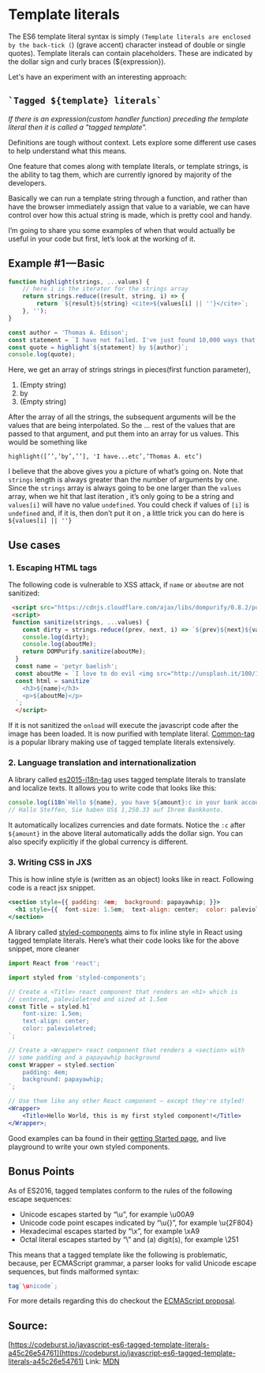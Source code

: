 # Template literals

The ES6 template literal syntax is simply `(Template literals are enclosed by the back-tick (`) (grave accent) character instead of double or single quotes).
Template literals can contain placeholders. These are indicated by the dollar sign and curly braces (${expression}).

Let's have an experiment with an interesting approach:

## `` `Tagged ${template} literals` ``

_If there is an expression(custom handler function) preceding the template literal then it is called a "tagged template"._

Definitions are tough without context. Lets explore some different use cases to help understand what this means.

One feature that comes along with template literals, or template strings, is the ability to tag them, which are currently ignored by majority of the developers.

Basically we can run a template string through a function, and rather than have the browser immediately assign that value to a variable, we can have control over how this actual string is made, which is pretty cool and handy.

I’m going to share you some examples of when that would actually be useful in your code but first, let’s look at the working of it.

## Example #1 — Basic

```javascript
function highlight(strings, ...values) {
	// here i is the iterator for the strings array
	return strings.reduce((result, string, i) => {
		return `${result}${string} <cite>${values[i] || ''}</cite>`;
	}, '');
}

const author = 'Thomas A. Edison';
const statement = `I have not failed. I've just found 10,000 ways that won't work.`;
const quote = highlight`${statement} by ${author}`;
console.log(quote);
```

Here, we get an array of strings strings in pieces(first function parameter),

1.  (Empty string)
2.  by
3.  (Empty string)

After the array of all the strings, the subsequent arguments will be the values that are being interpolated. So the … rest of the values that are passed to that argument, and put them into an array for us values. This would be something like

`highlight([’’,’by’,’’], 'I have...etc’,’Thomas A. etc’)`

I believe that the above gives you a picture of what’s going on. Note that `strings` length is always greater than the number of arguments by one. Since the `strings` array is always going to be one larger than the `values` array, when we hit that last iteration , it’s only going to be a string and `values[i]` will have no value `undefined`. You could check if values of `[i]` is `undefined` and, if it is, then don’t put it on , a little trick you can do here is `${values[i] || ''}`

## Use cases

### 1. Escaping HTML tags

The following code is vulnerable to XSS attack, if `name` or `aboutme` are not sanitized:

```html
 <script src="https://cdnjs.cloudflare.com/ajax/libs/dompurify/0.8.2/purify.min.js"></script>
 <script>
 function sanitize(strings, ...values) {
    const dirty = strings.reduce((prev, next, i) => `${prev}${next}${values[i] || ''}`, '');
    console.log(dirty);
    console.log(aboutMe);
    return DOMPurify.sanitize(aboutMe);
  }
  const name = 'petyr baelish';
  const aboutMe = `I love to do evil <img src="http://unsplash.it/100/100?random" onload="alert('I hacked you. Haha');" />`;
  const html = sanitize`
    <h3>${name}</h3>
    <p>${aboutMe}</p>
  `;
  </script>
```

If it is not sanitized the `onload` will execute the javascript code after the image has been loaded. It is now purified with template literal. [Common-tag](https://github.com/declandewet/common-tags) is a popular library making use of tagged template literals extensively.

### 2. Language translation and internationalization

A library called [es2015-i18n-tag](https://github.com/skolmer/es2015-i18n-tag) uses tagged template literals to translate and localize texts. It allows you to write code that looks like this:

```javascript
console.log(i18n`Hello ${name}, you have ${amount}:c in your bank account.`);
// Hallo Steffen, Sie haben US$ 1,250.33 auf Ihrem Bankkonto.
```

It automatically localizes currencies and date formats. Notice the `:c` after `${amount}` in the above literal automatically adds the dollar sign. You can also specify explicitly if the global currency is different.

### 3. Writing CSS in JXS

This is how inline style is (written as an object) looks like in react. Following code is a react jsx snippet.

```jsx
<section style={{ padding: 4em;  background: papayawhip; }}>
  <h1 style={{  font-size: 1.5em;  text-align: center;  color: palevioletred; }}>  Hello World, this is my first styled component!</h1>
</section>
```

A library called [styled-components](https://github.com/styled-components/styled-components) aims to fix inline style in React using tagged template literals.
Here’s what their code looks like for the above snippet, more cleaner

```jsx
import React from 'react';

import styled from 'styled-components';

// Create a <Title> react component that renders an <h1> which is
// centered, palevioletred and sized at 1.5em
const Title = styled.h1`
	font-size: 1.5em;
	text-align: center;
	color: palevioletred;
`;

// Create a <Wrapper> react component that renders a <section> with
// some padding and a papayawhip background
const Wrapper = styled.section`
	padding: 4em;
	background: papayawhip;
`;

// Use them like any other React component – except they're styled!
<Wrapper>
	<Title>Hello World, this is my first styled component!</Title>
</Wrapper>;
```

Good examples can ba found in their [getting Started page](https://www.styled-components.com/docs/basics#getting-started), and live playground to write your own styled components.

## Bonus Points

As of ES2016, tagged templates conform to the rules of the following escape sequences:

* Unicode escapes started by “\u”, for example \u00A9
* Unicode code point escapes indicated by “\u{}”, for example \u{2F804}
* Hexadecimal escapes started by “\x”, for example \xA9
* Octal literal escapes started by “\” and (a) digit(s), for example \251

This means that a tagged template like the following is problematic, because, per ECMAScript grammar, a parser looks for valid Unicode escape sequences, but finds malformed syntax:

```javascript
tag`\unicode`;
```

For more details regarding this do checkout the [ECMAScript proposal](https://tc39.github.io/proposal-template-literal-revision/).

## Source:

[https://codeburst.io/javascript-es6-tagged-template-literals-a45c26e54761](https://codeburst.io/javascript-es6-tagged-template-literals-a45c26e54761)
Link: [MDN](https://developer.mozilla.org/en-US/docs/Web/JavaScript/Reference/Template_literals)
